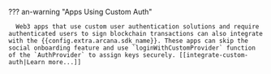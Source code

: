 ??? an-warning "Apps Using Custom Auth"

      Web3 apps that use custom user authentication solutions and require authenticated users to sign blockchain transactions can also integrate with the {{config.extra.arcana.sdk_name}}. These apps can skip the social onboarding feature and use `loginWithCustomProvider` function of the `AuthProvider` to assign keys securely. [[integrate-custom-auth|Learn more...]]